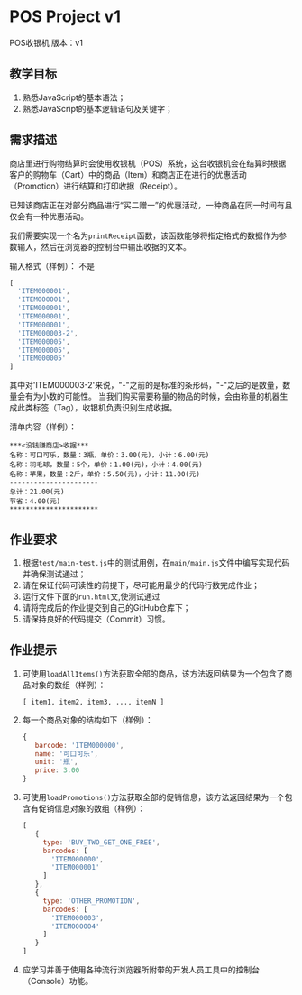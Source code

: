# POS Project v1

POS收银机 版本：v1

## 教学目标

1. 熟悉JavaScript的基本语法；
2. 熟悉JavaScript的基本逻辑语句及关键字；

## 需求描述

商店里进行购物结算时会使用收银机（POS）系统，这台收银机会在结算时根据客户的购物车（Cart）中的商品（Item）和商店正在进行的优惠活动（Promotion）进行结算和打印收据（Receipt）。

已知该商店正在对部分商品进行“买二赠一”的优惠活动，一种商品在同一时间有且仅会有一种优惠活动。

我们需要实现一个名为`printReceipt`函数，该函数能够将指定格式的数据作为参数输入，然后在浏览器的控制台中输出收据的文本。

输入格式（样例）：
不是
```javascript
[
  'ITEM000001',
  'ITEM000001',
  'ITEM000001',
  'ITEM000001',
  'ITEM000001',
  'ITEM000003-2',
  'ITEM000005',
  'ITEM000005',
  'ITEM000005'
]
```

其中对'ITEM000003-2'来说，"-"之前的是标准的条形码，"-"之后的是数量，数量会有为小数的可能性。
当我们购买需要称量的物品的时候，会由称量的机器生成此类标签（Tag），收银机负责识别生成收据。


清单内容（样例）：

```
***<没钱赚商店>收据***
名称：可口可乐，数量：3瓶，单价：3.00(元)，小计：6.00(元)
名称：羽毛球，数量：5个，单价：1.00(元)，小计：4.00(元)
名称：苹果，数量：2斤，单价：5.50(元)，小计：11.00(元)
----------------------
总计：21.00(元)
节省：4.00(元)
**********************
```

## 作业要求

1. 根据`test/main-test.js`中的测试用例，在`main/main.js`文件中编写实现代码并确保测试通过；
2. 请在保证代码可读性的前提下，尽可能用最少的代码行数完成作业；
3. 运行文件下面的`run.html`文,使测试通过
4. 请将完成后的作业提交到自己的GitHub仓库下；
5. 请保持良好的代码提交（Commit）习惯。

## 作业提示

1. 可使用`loadAllItems()`方法获取全部的商品，该方法返回结果为一个包含了商品对象的数组（样例）：

   ```
   [ item1, item2, item3, ..., itemN ]
   ```

2. 每一个商品对象的结构如下（样例）：

   ```javascript
   {
      barcode: 'ITEM000000',
      name: '可口可乐',
      unit: '瓶',
      price: 3.00
   }
   ```

3. 可使用`loadPromotions()`方法获取全部的促销信息，该方法返回结果为一个包含有促销信息对象的数组（样例）：

   ```javascript
   [
      {
        type: 'BUY_TWO_GET_ONE_FREE',
        barcodes: [
          'ITEM000000',
          'ITEM000001'
        ]
      },
      {
        type: 'OTHER_PROMOTION',
        barcodes: [
          'ITEM000003',
          'ITEM000004'
        ]
      }
   ]
   ```

4. 应学习并善于使用各种流行浏览器所附带的开发人员工具中的控制台（Console）功能。
